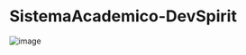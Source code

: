 # SistemaAcademico-DevSpirit

![image](https://user-images.githubusercontent.com/53313625/173902521-1233d26c-ab3a-4445-bfaf-9e53bf2b79de.png)

